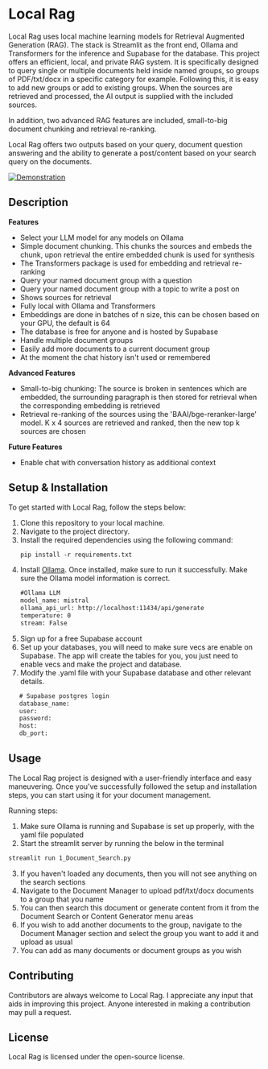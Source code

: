 # Local Rag

Local Rag uses local machine learning models for Retrieval Augmented Generation (RAG). The stack is Streamlit as the front end, Ollama and Transformers for the inference and Supabase for the database. This project offers an efficient, local, and private RAG system. It is specifically designed to query single or multiple documents held inside named groups, so groups of PDF/txt/docx in a specific category for example. Following this, it is easy to add new groups or add to existing groups. When the sources are retrieved and processed, the AI output is supplied with the included sources.

In addition, two advanced RAG features are included, small-to-big document chunking and retrieval re-ranking.

Local Rag offers two outputs based on your query, document question answering and the ability to generate a post/content based on your search query on the documents.

[<img src="https://github.com/puredatum/Local_Rag/blob/master/images/Untitled%20design.png" alt="Demonstration" title="Demonstration">](https://github.com/puredatum/Local_Rag/blob/master/images/Untitled%20design.png)

## Description

**Features**
- Select your LLM model for any models on Ollama
- Simple document chunking. This chunks the sources and embeds the chunk, upon retrieval the entire embedded chunk is used for synthesis
- The Transformers package is used for embedding and retrieval re-ranking
- Query your named document group with a question
- Query your named document group with a topic to write a post on
- Shows sources for retrieval
- Fully local with Ollama and Transformers
- Embeddings are done in batches of n size, this can be chosen based on your GPU, the default is 64
- The database is free for anyone and is hosted by Supabase
- Handle multiple document groups
- Easily add more documents to a current document group
- At the moment the chat history isn't used or remembered

**Advanced Features**
- Small-to-big chunking: The source is broken in sentences which are embedded, the surrounding paragraph is then stored for retrieval when the corresponding embedding is retrieved
- Retrieval re-ranking of the sources using the 'BAAI/bge-reranker-large' model. K x 4 sources are retrieved and ranked, then the new top k sources are chosen

**Future Features**
- Enable chat with conversation history as additional context

## Setup & Installation
To get started with Local Rag, follow the steps below:

1. Clone this repository to your local machine.
2. Navigate to the project directory.
3. Install the required dependencies using the following command:
    ```markdown
   pip install -r requirements.txt
   ```
4. Install [Ollama](https://github.com/jmorganca/ollama). Once installed, make sure to run it successfully. Make sure the Ollama model information is correct.
   ```markdown
   #Ollama LLM
   model_name: mistral
   ollama_api_url: http://localhost:11434/api/generate
   temperature: 0
   stream: False
   ```
5. Sign up for a free Supabase account
6. Set up your databases, you will need to make sure vecs are enable on Supabase. The app will create the tables for you, you just need to enable vecs and make the project and database.
7. Modify the .yaml file with your Supabase database and other relevant details.
```markdown
   # Supabase postgres login
   database_name:
   user:
   password:
   host:
   db_port:
   ```

## Usage

The Local Rag project is designed with a user-friendly interface and easy maneuvering. Once you've successfully followed the setup and installation steps, you can start using it for your document management. 

Running steps:
1. Make sure Ollama is running and Supabase is set up properly, with the yaml file populated
2. Start the streamlit server by running the below in the terminal
```markdown
streamlit run 1_Document_Search.py
```
3. If you haven't loaded any documents, then you will not see anything on the search sections
4. Navigate to the Document Manager to upload pdf/txt/docx documents to a group that you name
5. You can then search this document or generate content from it from the Document Search or Content Generator menu areas
6. If you wish to add another documents to the group, navigate to the Document Manager section and select the group you want to add it and upload as usual
7. You can add as many documents or document groups as you wish

## Contributing

Contributors are always welcome to Local Rag. I appreciate any input that aids in improving this project. Anyone interested in making a contribution may pull a request. 

## License

Local Rag is licensed under the open-source license.
